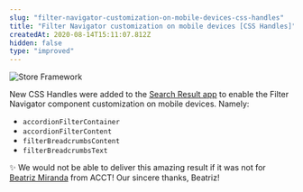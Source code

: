 ```yaml
---
slug: "filter-navigator-customization-on-mobile-devices-css-handles"
title: "Filter Navigator customization on mobile devices [CSS Handles]"
createdAt: 2020-08-14T15:11:07.812Z
hidden: false
type: "improved"
---
```


![Store Framework](https://cdn.jsdelivr.net/gh/vtexdocs/dev-portal-content@main/images/filter-navigator-customization-on-mobile-devices-css-handles-0.png)

New CSS Handles were added to the [Search Result app](https://vtex.io/docs/components/all/vtex.search-result/) to enable the Filter Navigator component customization on mobile devices. Namely:

- `accordionFilterContainer`
- `accordionFilterContent`
- `filterBreadcrumbsContent`
- `filterBreadcrumbsText`

✨ We would not be able to deliver this amazing result if it was not for [Beatriz Miranda](https://github.com/BeatrizMiranda) from ACCT! Our sincere thanks, Beatriz!
